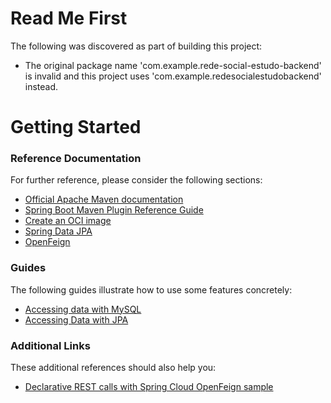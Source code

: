 # Read Me First
The following was discovered as part of building this project:

* The original package name 'com.example.rede-social-estudo-backend' is invalid and this project uses 'com.example.redesocialestudobackend' instead.

# Getting Started

### Reference Documentation
For further reference, please consider the following sections:

* [Official Apache Maven documentation](https://maven.apache.org/guides/index.html)
* [Spring Boot Maven Plugin Reference Guide](https://docs.spring.io/spring-boot/docs/3.0.1/maven-plugin/reference/html/)
* [Create an OCI image](https://docs.spring.io/spring-boot/docs/3.0.1/maven-plugin/reference/html/#build-image)
* [Spring Data JPA](https://docs.spring.io/spring-boot/docs/3.0.1/reference/htmlsingle/#data.sql.jpa-and-spring-data)
* [OpenFeign](https://docs.spring.io/spring-cloud-openfeign/docs/current/reference/html/)

### Guides
The following guides illustrate how to use some features concretely:

* [Accessing data with MySQL](https://spring.io/guides/gs/accessing-data-mysql/)
* [Accessing Data with JPA](https://spring.io/guides/gs/accessing-data-jpa/)

### Additional Links
These additional references should also help you:

* [Declarative REST calls with Spring Cloud OpenFeign sample](https://github.com/spring-cloud-samples/feign-eureka)

